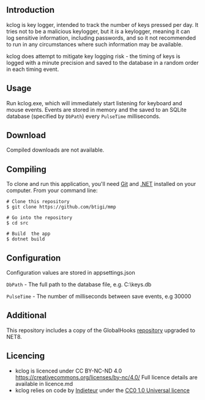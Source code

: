 ## Introduction

kclog is key logger, intended to track the number of keys pressed per day. It tries not to be a malicious keylogger, but it *is* a keylogger, meaning it can log sensitive information, including passwords, and so it not recommended to run in any circumstances where such information may be available.

kclog does attempt to mitigate key logging risk - the timing of keys is logged with a minute precision and saved to the database in a random order in each timing event.

## Usage

Run kclog.exe, which will immediately start listening for keyboard and mouse events. Events are stored in memory and the saved to an SQLite database (specified by `DbPath`) every `PulseTime` milliseconds.

## Download

Compiled downloads are not available.

## Compiling

To clone and run this application, you'll need [Git](https://git-scm.com) and [.NET](https://dotnet.microsoft.com/) installed on your computer. From your command line:

```
# Clone this repository
$ git clone https://github.com/btigi/mmp

# Go into the repository
$ cd src

# Build  the app
$ dotnet build
```

## Configuration

Configuration values are stored in appsettings.json

  `DbPath` - The full path to the database file, e.g. C:\keys.db

  `PulseTime` - The number of milliseconds between save events, e.g 30000
  
## Additional

This repository includes a copy of the GlobalHooks [repository](https://github.com/Indieteur/GlobalHooks) upgraded to NET8.

## Licencing

- kclog is licenced under CC BY-NC-ND 4.0 https://creativecommons.org/licenses/by-nc/4.0/ Full licence details are available in licence.md
- kclog relies on code by [Indieteur](https://github.com/Indieteur/GlobalHooks) under the [CC0 1.0 Universal licence](https://creativecommons.org/publicdomain/zero/1.0/)